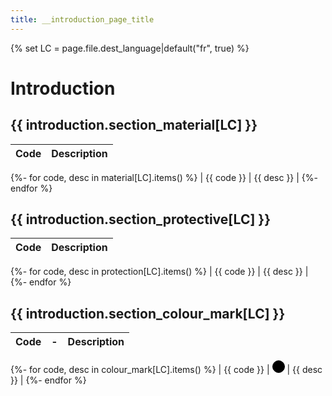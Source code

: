 ```yaml
---
title: __introduction_page_title
---
```


{% set LC = page.file.dest_language|default("fr", true) %}

# Introduction

## {{ introduction.section_material[LC] }}

| Code | Description                                                                   |
|-----:|-------------------------------------------------------------------------------|
{%- for code, desc in material[LC].items() %}
| {{ code }} | {{ desc }} |
{%- endfor %}

## {{ introduction.section_protective[LC] }}

|  Code |  Description |
|------:| --------------|
{%- for code, desc in protection[LC].items() %}
| {{ code }} | {{ desc }} |
{%- endfor %}

## {{ introduction.section_colour_mark[LC] }}

|  Code | - |  Description |
|------:| :--: | --------------|
{%- for code, desc in colour_mark[LC].items() %}
| {{ code }} | <svg width="20" height="20"><circle stroke="black" stroke-width="1" cx="10" cy="10" r="9.5" fill="{{colour_mark.html_code[code]}}" /></svg> | {{ desc }} |
{%- endfor %}

